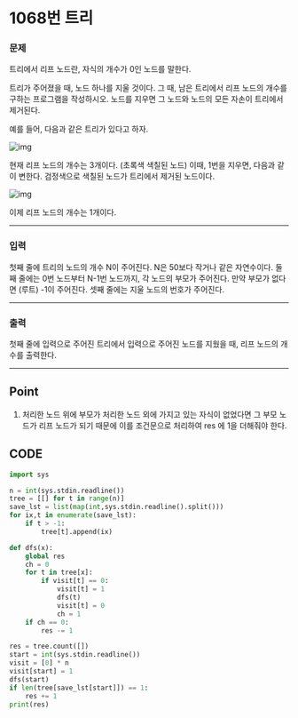 # 1068번 트리



### 문제



트리에서 리프 노드란, 자식의 개수가 0인 노드를 말한다.

트리가 주어졌을 때, 노드 하나를 지울 것이다. 그 때, 남은 트리에서 리프 노드의 개수를 구하는 프로그램을 작성하시오. 노드를 지우면 그 노드와 노드의 모든 자손이 트리에서 제거된다.

예를 들어, 다음과 같은 트리가 있다고 하자.

![img](1068번.assets/preview.png)

현재 리프 노드의 개수는 3개이다. (초록색 색칠된 노드) 이때, 1번을 지우면, 다음과 같이 변한다. 검정색으로 색칠된 노드가 트리에서 제거된 노드이다.

![img](1068번.assets/preview-16444738038654.png)

이제 리프 노드의 개수는 1개이다.

---

### 입력



첫째 줄에 트리의 노드의 개수 N이 주어진다. N은 50보다 작거나 같은 자연수이다. 둘째 줄에는 0번 노드부터 N-1번 노드까지, 각 노드의 부모가 주어진다. 만약 부모가 없다면 (루트) -1이 주어진다. 셋째 줄에는 지울 노드의 번호가 주어진다.

---

### 출력



첫째 줄에 입력으로 주어진 트리에서 입력으로 주어진 노드를 지웠을 때, 리프 노드의 개수를 출력한다.

---

## Point



1. 처리한 노드 위에 부모가 처리한 노드 외에 가지고 있는 자식이 없었다면 그 부모 노드가 리프 노드가 되기 때문에 이를 조건문으로 처리하여 res 에 1을 더해줘야 한다.

## CODE

```python
import sys

n = int(sys.stdin.readline())
tree = [[] for t in range(n)]
save_lst = list(map(int,sys.stdin.readline().split()))
for ix,t in enumerate(save_lst):
    if t > -1:
        tree[t].append(ix)

def dfs(x):
    global res
    ch = 0
    for t in tree[x]:
        if visit[t] == 0:
            visit[t] = 1
            dfs(t)
            visit[t] = 0
            ch = 1
    if ch == 0:
        res -= 1

res = tree.count([])
start = int(sys.stdin.readline())
visit = [0] * n
visit[start] = 1
dfs(start)
if len(tree[save_lst[start]]) == 1:
    res += 1
print(res)
```

